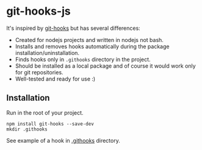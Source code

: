 # git-hooks-js

It's inspired by [git-hooks](https://github.com/icefox/git-hooks) but has several differences:

  * Created for nodejs projects and written in nodejs not bash.
  * Installs and removes hooks automatically during the package installation/uninstallation.
  * Finds hooks only in `.githooks` directory in the project.
  * Should be installed as a local package and of course it would work only for git repositories.
  * Well-tested and ready for use :)

## Installation
Run in the root of your project.
```
npm install git-hooks --save-dev
mkdir .githooks
```
See example of a hook in [.githooks](https://github.com/tarmolov/git-hooks-js/tree/master/.githooks) directory.
